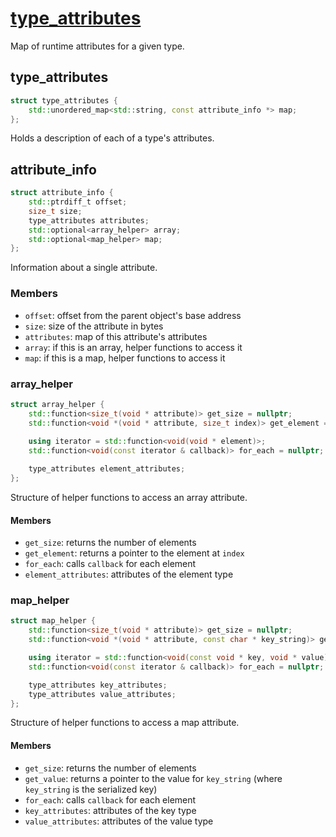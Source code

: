 # [type_attributes](type_attributes.hpp)

Map of runtime attributes for a given type.

## type_attributes

```cpp
struct type_attributes {
	std::unordered_map<std::string, const attribute_info *> map;
};
```

Holds a description of each of a type's attributes.

## attribute_info

```cpp
struct attribute_info {
	std::ptrdiff_t offset;
	size_t size;
	type_attributes attributes;
	std::optional<array_helper> array;
	std::optional<map_helper> map;
};
```

Information about a single attribute.

### Members

* `offset`: offset from the parent object's base address
* `size`: size of the attribute in bytes
* `attributes`: map of this attribute's attributes
* `array`: if this is an array, helper functions to access it
* `map`: if this is a map, helper functions to access it

### array_helper

```cpp
struct array_helper {
	std::function<size_t(void * attribute)> get_size = nullptr;
	std::function<void *(void * attribute, size_t index)> get_element = nullptr;
	
	using iterator = std::function<void(void * element)>;
	std::function<void(const iterator & callback)> for_each = nullptr;

	type_attributes element_attributes;
};
```

Structure of helper functions to access an array attribute.

#### Members

* `get_size`: returns the number of elements
* `get_element`: returns a pointer to the element at `index`
* `for_each`: calls `callback` for each element
* `element_attributes`: attributes of the element type

### map_helper

```cpp
struct map_helper {
	std::function<size_t(void * attribute)> get_size = nullptr;
	std::function<void *(void * attribute, const char * key_string)> get_value = nullptr;

	using iterator = std::function<void(const void * key, void * value)>;
	std::function<void(const iterator & callback)> for_each = nullptr;

	type_attributes key_attributes;
	type_attributes value_attributes;
};
```

Structure of helper functions to access a map attribute.

#### Members

* `get_size`: returns the number of elements
* `get_value`: returns a pointer to the value for `key_string` (where `key_string` is the serialized key)
* `for_each`: calls `callback` for each element
* `key_attributes`: attributes of the key type
* `value_attributes`: attributes of the value type